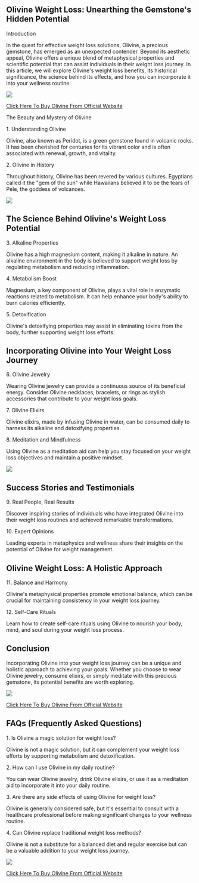 Olivine Weight Loss: Unearthing the Gemstone's Hidden Potential
---------------------------------------------------------------

Introduction

In the quest for effective weight loss solutions, Olivine, a precious gemstone, has emerged as an unexpected contender. Beyond its aesthetic appeal, Olivine offers a unique blend of metaphysical properties and scientific potential that can assist individuals in their weight loss journey. In this article, we will explore Olivine's weight loss benefits, its historical significance, the science behind its effects, and how you can incorporate it into your wellness routine.

[![](https://blogger.googleusercontent.com/img/b/R29vZ2xl/AVvXsEid3yaq8g_NFJ7mbg9O7bu6eMQu_ALw-juepi0E9wvxmxD5yt7zJfpFTvbygV4Ee1LL9_pAGD463Hm1fv-gcVgvx3Qfv5HO1a-JAo0VRcPR6YALgXT6itVTh-oSFW89TurRah1aFONcqLiTsaJ4_xqqOb2NJd-iEVYg44HuLzEPyKH_UbhHBoQNLfyJELI/w640-h422/Screenshot%20(1131).png)](https://www.glitco.com/get-olivine)

[Click Here To Buy Olivine From Official Website](https://www.glitco.com/get-olivine)

The Beauty and Mystery of Olivine

1\. Understanding Olivine

Olivine, also known as Peridot, is a green gemstone found in volcanic rocks. It has been cherished for centuries for its vibrant color and is often associated with renewal, growth, and vitality.

2\. Olivine in History

Throughout history, Olivine has been revered by various cultures. Egyptians called it the "gem of the sun" while Hawaiians believed it to be the tears of Pele, the goddess of volcanoes.

[![](https://blogger.googleusercontent.com/img/b/R29vZ2xl/AVvXsEhAxE9D1-fdZX3fz8sGWa_Zi-UnB2Dx4AcasmRngJFDSlplw9vt_A7by-3HYpzFsGphxDKjZK0kEwy8fei_PFtIXnLt0qLSoSoyuhBmLFWmUy_gjCGHxpOoj3RC17yhTEKk0n2PumJDDp7igszZ5a7QZHfoy6JT_puOrPlsNnzpukXpyz7AwRLba0KPWMA/w640-h384/Screenshot%20(1134).png)](https://www.glitco.com/get-olivine)

The Science Behind Olivine's Weight Loss Potential
--------------------------------------------------

3\. Alkaline Properties

Olivine has a high magnesium content, making it alkaline in nature. An alkaline environment in the body is believed to support weight loss by regulating metabolism and reducing inflammation.

4\. Metabolism Boost

Magnesium, a key component of Olivine, plays a vital role in enzymatic reactions related to metabolism. It can help enhance your body's ability to burn calories efficiently.

5\. Detoxification

Olivine's detoxifying properties may assist in eliminating toxins from the body, further supporting weight loss efforts.

Incorporating Olivine into Your Weight Loss Journey
---------------------------------------------------

6\. Olivine Jewelry

Wearing Olivine jewelry can provide a continuous source of its beneficial energy. Consider Olivine necklaces, bracelets, or rings as stylish accessories that contribute to your weight loss goals.

7\. Olivine Elixirs

Olivine elixirs, made by infusing Olivine in water, can be consumed daily to harness its alkaline and detoxifying properties.

8\. Meditation and Mindfulness

Using Olivine as a meditation aid can help you stay focused on your weight loss objectives and maintain a positive mindset.

[![](https://blogger.googleusercontent.com/img/b/R29vZ2xl/AVvXsEjiCo72XvXsIu5J4EPXqkOUjUbaRDY5JIfJ_D_IzTCAG_6fxBE_oMHkgskh7bBfTA8_2L9MEI_XgJ0sdnhUQum_Qr6UWw9sj4UCYNgZEZK46PotQNMxa6UqzMixqElC9qv6c0iEq_zldpA-gj7n22PLtQTFI_-4Ve3Xl4v7eRjGygKgvsxsEMsjFBf7M_I/w640-h494/Screenshot%20(1136).png)](https://www.glitco.com/get-olivine)

Success Stories and Testimonials
--------------------------------

9\. Real People, Real Results

Discover inspiring stories of individuals who have integrated Olivine into their weight loss routines and achieved remarkable transformations.

10\. Expert Opinions

Leading experts in metaphysics and wellness share their insights on the potential of Olivine for weight management.

Olivine Weight Loss: A Holistic Approach
----------------------------------------

11\. Balance and Harmony

Olivine's metaphysical properties promote emotional balance, which can be crucial for maintaining consistency in your weight loss journey.

12\. Self-Care Rituals

Learn how to create self-care rituals using Olivine to nourish your body, mind, and soul during your weight loss process.

Conclusion
----------

Incorporating Olivine into your weight loss journey can be a unique and holistic approach to achieving your goals. Whether you choose to wear Olivine jewelry, consume elixirs, or simply meditate with this precious gemstone, its potential benefits are worth exploring.

[![](https://blogger.googleusercontent.com/img/b/R29vZ2xl/AVvXsEgxHgyvKwPgdwBpDinTuqON3BXHX8Bp2NiCgd0B61_wjzTRibAkcU0-Z1y1ghRtqF_agVKzpH69Zv76LTxSGx0KVpWq0c72HfryKMcyvE_by0kXdvDdBkWuM2ryX0v4RJ2c1s1Rjkavx4rhGhzPAdfnDAhDzLRNYYp58bQ2dDdNxl0U_wuLiEHZVyJudVQ/w640-h326/Screenshot%20(1135).png)](https://www.glitco.com/get-olivine)

[Click Here To Buy Olivine From Official Website](https://www.glitco.com/get-olivine)

FAQs (Frequently Asked Questions)
---------------------------------

1\. Is Olivine a magic solution for weight loss?

Olivine is not a magic solution, but it can complement your weight loss efforts by supporting metabolism and detoxification.

2\. How can I use Olivine in my daily routine?

You can wear Olivine jewelry, drink Olivine elixirs, or use it as a meditation aid to incorporate it into your daily routine.

3\. Are there any side effects of using Olivine for weight loss?

Olivine is generally considered safe, but it's essential to consult with a healthcare professional before making significant changes to your wellness routine.

4\. Can Olivine replace traditional weight loss methods?

Olivine is not a substitute for a balanced diet and regular exercise but can be a valuable addition to your weight loss journey.

[![](https://blogger.googleusercontent.com/img/b/R29vZ2xl/AVvXsEgfyCG7UXpju2Yc4gJ4hfOt-JAZ_O1SLOS11JxhHtwjz0hCggBjEW6JLNAcENihwL8lnUyvp67VOfkJ6Qym9FPBG5r3qGAJwC_ksPj3LEHo8Z448Sxy_z8i6HWH6dJ-KkecIsgxGI2nBFmY6-6VB8ScDwjJDXPmCXtXuy0pyb72ZhbzPIAiA6O-3oF8ry0/w640-h454/Screenshot%20(1133).png)](https://www.glitco.com/get-olivine)

[Click Here To Buy Olivine From Official Website](https://www.glitco.com/get-olivine)
